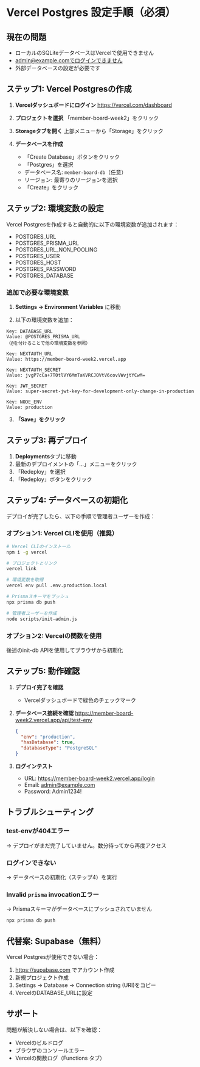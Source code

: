 # Vercel Postgres 設定手順（必須）

## 現在の問題
- ローカルのSQLiteデータベースはVercelで使用できません
- admin@example.comでログインできません
- 外部データベースの設定が必要です

## ステップ1: Vercel Postgresの作成

1. **Vercelダッシュボードにログイン**
   https://vercel.com/dashboard

2. **プロジェクトを選択**
   「member-board-week2」をクリック

3. **Storageタブを開く**
   上部メニューから「Storage」をクリック

4. **データベースを作成**
   - 「Create Database」ボタンをクリック
   - 「Postgres」を選択
   - データベース名: `member-board-db`（任意）
   - リージョン: 最寄りのリージョンを選択
   - 「Create」をクリック

## ステップ2: 環境変数の設定

Vercel Postgresを作成すると自動的に以下の環境変数が追加されます：
- POSTGRES_URL
- POSTGRES_PRISMA_URL
- POSTGRES_URL_NON_POOLING
- POSTGRES_USER
- POSTGRES_HOST
- POSTGRES_PASSWORD
- POSTGRES_DATABASE

### 追加で必要な環境変数

1. **Settings → Environment Variables** に移動

2. 以下の環境変数を追加：

```
Key: DATABASE_URL
Value: @POSTGRES_PRISMA_URL
（@を付けることで他の環境変数を参照）

Key: NEXTAUTH_URL
Value: https://member-board-week2.vercel.app

Key: NEXTAUTH_SECRET  
Value: jvgP7cCa+7T0tlVY6MmTaKVRCJOVtV6covVWvjtYCwM=

Key: JWT_SECRET
Value: super-secret-jwt-key-for-development-only-change-in-production

Key: NODE_ENV
Value: production
```

3. **「Save」をクリック**

## ステップ3: 再デプロイ

1. **Deployments**タブに移動
2. 最新のデプロイメントの「...」メニューをクリック
3. 「Redeploy」を選択
4. 「Redeploy」ボタンをクリック

## ステップ4: データベースの初期化

デプロイが完了したら、以下の手順で管理者ユーザーを作成：

### オプション1: Vercel CLIを使用（推奨）

```bash
# Vercel CLIのインストール
npm i -g vercel

# プロジェクトとリンク
vercel link

# 環境変数を取得
vercel env pull .env.production.local

# Prismaスキーマをプッシュ
npx prisma db push

# 管理者ユーザーを作成
node scripts/init-admin.js
```

### オプション2: Vercelの関数を使用

後述のinit-db APIを使用してブラウザから初期化

## ステップ5: 動作確認

1. **デプロイ完了を確認**
   - Vercelダッシュボードで緑色のチェックマーク

2. **データベース接続を確認**
   https://member-board-week2.vercel.app/api/test-env
   ```json
   {
     "env": "production",
     "hasDatabase": true,
     "databaseType": "PostgreSQL"
   }
   ```

3. **ログインテスト**
   - URL: https://member-board-week2.vercel.app/login
   - Email: admin@example.com
   - Password: Admin1234!

## トラブルシューティング

### test-envが404エラー
→ デプロイがまだ完了していません。数分待ってから再度アクセス

### ログインできない
→ データベースの初期化（ステップ4）を実行

### Invalid `prisma` invocationエラー
→ Prismaスキーマがデータベースにプッシュされていません
```bash
npx prisma db push
```

## 代替案: Supabase（無料）

Vercel Postgresが使用できない場合：

1. https://supabase.com でアカウント作成
2. 新規プロジェクト作成
3. Settings → Database → Connection string (URI)をコピー
4. VercelのDATABASE_URLに設定

## サポート

問題が解決しない場合は、以下を確認：
- Vercelのビルドログ
- ブラウザのコンソールエラー
- Vercelの関数ログ（Functions タブ）
